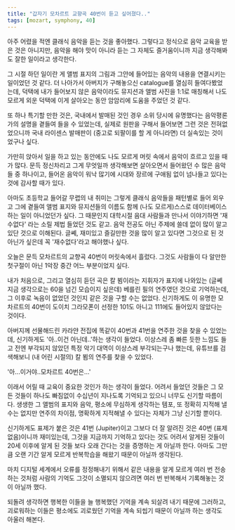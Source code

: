 ```yaml
---
title: "갑자기 모차르트 교향곡 40번이 듣고 싶어졌다.."
tags: [mozart, symphony, 40]
---
```


아주 어렸을 적엔 클래식 음악을 듣는 것을 좋아했다. 그렇다고 정식으로 음악 교육을 받은 것은 아니지만, 음악을 해야 맛이 아니라 듣는 그 자체도 즐거움이니까 지금 생각해봐도 잘한 일이라고 생각한다.

그 시절 하던 일이란 게 앨범 표지의 그림과 그안에 들어있는 음악의 내용을 연결시키는 일이었던 것 같다. 더 나아가서 아버지가 구해놓으신 catalogue를 열심히 들여다봤었는데, 덕택에 내가 들어보지 않은 음악이라도 뮤지션과 앨범 사진을 1:1로 매칭해서 나도 모르게 외운 덕택에 이게 살아오는 동안 암암리에 도움을 주었던 것 같다. 

또 하나 특기할 만한 것은, 국내에서 발매된 것인 경우 소위 당시에 유명했다는 음악평론가의 설명을 곁들여 들을 수 있었는데, 실제로 원판을 구해서 들어보면 그런 것은 전혀없었으니까 국내 라이센스 발매판이 (중고로 되팔이를 할 게 아니라면) 더 실속있는 것이었구나 싶다. 

가만히 앉아서 일을 하고 있는 동안에도 나도 모르게 머릿 속에서 음악이 흐르고 있을 때가 많다. 문득 정신차리고 그게 무엇일까 생각해보면 살아오면서 들어왔던 수 많은 음악들 중 하나이고, 들어온 음악이 워낙 많기에 시대와 장르에 구애됨 없이 넘나들고 있다는 것에 감사할 때가 있다.

아마도 초등학교 들어갈 무렵의 내 취미는 그렇게 클래식 음악들을 패턴별로 들어 외우고 그에 곁들여 앨범 표지와 뮤지션들의 이름도 함께 (나도 모르게)스스로 데이터베이스 하는 일이 아니었던가 싶다. 그 때문인지 대학시절 음대 사람들과 만나서 이야기하면 '재수없다' 라는 소릴 제법 들었던 것도 같고. 음악 전공도 아닌 주제에 쓸데 없이 많이 알고 있단 것으로 이해된다. 글쎼, 재미있고 즐길만한 것을 많이 알고 있다면 그것으로 된 것 아닌가 싶은데 꼭 '재수없다'라고 해야했나 싶다. 

오늘은 문득 모차르트의 교향곡 40번이 머릿속에서 흘렀다. 그것도 사람들이 다 알만한 첫구절이 아닌 1악장 중간 어느 부분이었지 싶다. 

내가 처음으로, 그리고 열심히 듣던 곡은 칼 뵘이라는 지휘자가 표지에 나와있는 (글쎼 지금 생각으로는 60을 넘긴 모습이지 싶은데) 베를린 필의 연주였던 것으로 기억하는데, 그 이후로 녹음이 없었던 것인지 같은 것을 구할 수는 없었다. 신기하게도 이 유명한 모차르트의 40번이 도이치 그라모폰이 선정한 101도 아니고 111에도 들어있지 않았다는 것이다. 

아버지께 선물해드린 카라얀 전집에 똑같이 40번과 41번을 연주한 것을 찾을 수 있었는데, 신기하게도 '아..이건 아닌데..'하는 생각이 들었다. 이상스레 좀 빠른 듯한 느낌도 들고 전엔 부각되지 않았던 특정 악기 대역이 이상스레 부각되는구나 했는데, 유튜브를 검색해보니 (내 어린 시절의) 칼 뵘의 연주를 찾을 수 있었다. 

'아...이거야..모차르트 40번은...'

이래서 어릴 때 교육이 중요한 것인가 하는 생각이 들었다. 어려서 들었던 것들은 그 모든 것들이 하나도 빠짐없이 수십년이 지나도록 기억되고 있으니 너무도 신기할 따름이다. 생생한 그 앨범의 표지와 음악, 평소에 무심하게 생각하는 템포, 또 정확히 지적해 낼 수는 없지만 연주의 차이점, 명확하게 지적해낼 수 있다는 자체가 그냥 신기할 뿐이다.

신기하게도 표제가 붙은 것은 41번 (Jupiter)이고 그보다 더 잘 알려진 것은 40번 (표제 없음)이니까 재미있는데, 그것을 지금까지 기억하고 있다는 것도 어려서 알게된 것들이 20세 이후에 알게 된 것들 보다 오래 간다는 것을 증명하는 게 아닐까 한다. 아마도 그만큼 오랜 기간 알게 모르게 반복학습을 해왔기 때문이 아닐까 생각된다.

마치 디지털 세계에서 오류를 정정해내기 위해서 같은 내용을 알게 모르게 여러 번 전송하는 것처럼 사람의 기억도 그것이 소멸되지 않으려면 여러 번 반복해서 기록해놓는 것이 아닐까 했다. 

되돌려 생각하면 행복한 이들을 늘 행복했던 기억을 계속 되살려 내기 때문에 그러하고, 괴로워하는 이들은 평소에도 괴로웠던 기억을 계속 되씹기 때문이 아닐까 하는 생각도 아울러 해본다. 
